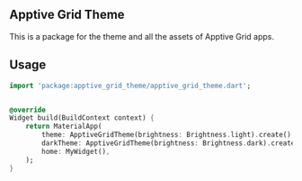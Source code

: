 ## Apptive Grid Theme

This is a package for the theme and all the assets of Apptive Grid apps.

## Usage

```dart
import 'package:apptive_grid_theme/apptive_grid_theme.dart';


@override
Widget build(BuildContext context) {
    return MaterialApp(
        theme: ApptiveGridTheme(brightness: Brightness.light).create(),
        darkTheme: ApptiveGridTheme(brightness: Brightness.dark).create(),
        home: MyWidget(),
    );
}
```
